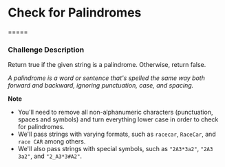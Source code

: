 # Check for Palindromes
=====
### Challenge Description
Return true if the given string is a palindrome. Otherwise, return false.

*A palindrome is a word or sentence that's spelled the same way both forward and backward, ignoring punctuation, case, and spacing.*

**Note**
* You'll need to remove all non-alphanumeric characters (punctuation, spaces and symbols) and turn everything lower case in order to check for palindromes.
* We'll pass strings with varying formats, such as `racecar`, `RaceCar`, and `race CAR` among others.
* We'll also pass strings with special symbols, such as `"2A3*3a2"`, `"2A3 3a2"`, and `"2_A3*3#A2"`.